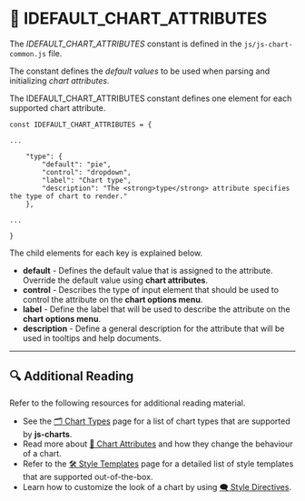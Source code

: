 # 🧩 IDEFAULT_CHART_ATTRIBUTES

The *IDEFAULT_CHART_ATTRIBUTES* constant is defined in the `js/js-chart-common.js` file.

The constant defines the *default values* to be used when parsing and initializing *chart attributes*.

The IDEFAULT_CHART_ATTRIBUTES constant defines one element for each supported chart attribute.

```
const IDEFAULT_CHART_ATTRIBUTES = {

...

    "type": {
        "default": "pie",
        "control": "dropdown",
        "label": "Chart type",
        "description": "The <strong>type</strong> attribute specifies the type of chart to render."
    },

...

}

```

The child elements for each key is explained below.

- **default** - Defines the default value that is assigned to the attribute. Override the default value using **chart attributes**.
- **control** - Describes the type of input element that should be used to control the attribute on the **chart options menu**.
- **label** - Define the label that will be used to describe the attribute on the **chart options menu**.
- **description** - Define a general description for the attribute that will be used in tooltips and help documents.


---

## 🔍 Additional Reading

Refer to the following resources for additional reading material.

- See the [🗂️ Chart Types](Chart-Types) page for a list of chart types that are supported by **js-charts**.
- Read more about [🧰 Chart Attributes](Chart-Attributes) and how they change the behaviour of a chart.
- Refer to the [🛠️ Style Templates](Style-Templates) page for a detailed list of style templates that are supported out-of-the-box.
- Learn how to customize the look of a chart by using [🗨️ Style Directives](Style-Directives).